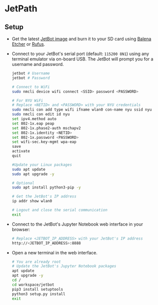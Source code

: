 # JetPath

## Setup

* Get the latest [JetBot image](https://jetbot.org/master/software_setup/sd_card.html) and burn it to your SD card using [Balena Etcher](https://etcher.balena.io/) or [Rufus](https://rufus.ie/).

* Connect to your JetBot's serial port (default: `115200 8N1`) using any terminal emulator via on-board USB. The JetBot will prompt you for a username and password.

    ```bash
    jetbot # Username
    jetbot # Password

    # Connect to WiFi
    sudo nmcli device wifi connect <SSID> password <PASSWORD>

    # For NYU WiFi
    # Replace <NETID> and <PASSWORD> with your NYU credentials
    sudo nmcli con add type wifi ifname wlan0 con-name nyu ssid nyu
    sudo nmcli con edit id nyu
    set ipv4.method auto
    set 802-1x.eap peap
    set 802-1x.phase2-auth mschapv2
    set 802-1x.identity <NETID>
    set 802-1x.password <PASSWORD>
    set wifi-sec.key-mgmt wpa-eap
    save
    activate
    quit

    #Update your Linux packages
    sudo apt update
    sudo apt upgrade -y

    # Optional
    sudo apt install python3-pip -y

    # Get the JetBot's IP address
    ip addr show wlan0

    # Logout and close the serial communication
    exit
    ```

* Connect to the JetBot's Jupyter Notebook web interface in your browser:

    ```bash
    # Replace <JETBOT_IP_ADDRESS> with your JetBot's IP address
    http://<JETBOT_IP_ADDRESS>:8888
    ```

* Open a new terminal in the web interface.

    ```bash
    # You are already root
    # Update the JetBot's Jupyter Notebook packages
    apt update
    apt upgrade -y
    cd /
    cd workspace/jetbot
    pip3 install setuptools
    python3 setup.py install
    exit
    ```
